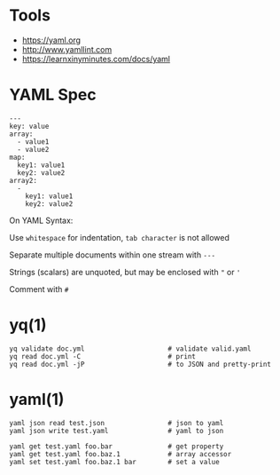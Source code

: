 # Tools

* https://yaml.org
* http://www.yamllint.com
* https://learnxinyminutes.com/docs/yaml

# YAML Spec

    ---
    key: value
    array:
      - value1
      - value2
    map:
      key1: value1
      key2: value2
    array2:
      -
        key1: value1
        key2: value2

On YAML Syntax:

  Use `whitespace` for indentation, `tab character` is not allowed

  Separate multiple documents within one stream with  `---`

  Strings (scalars) are unquoted, but may be enclosed with `"` or `'`

  Comment with `#`

# yq(1)

    yq validate doc.yml                     # validate valid.yaml
    yq read doc.yml -C                      # print
    yq read doc.yml -jP                     # to JSON and pretty-print

# yaml(1)

    yaml json read test.json                # json to yaml
    yaml json write test.yaml               # yaml to json

    yaml get test.yaml foo.bar              # get property
    yaml get test.yaml foo.baz.1            # array accessor
    yaml set test.yaml foo.baz.1 bar        # set a value
